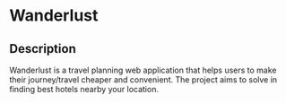 # Wanderlust

## Description
Wanderlust is a travel planning web application that helps users to make their journey/travel cheaper and convenient. The project aims to solve in finding best hotels nearby your location.
